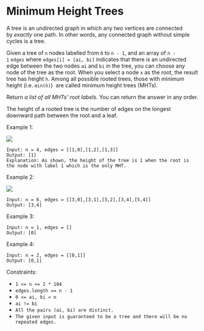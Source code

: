# Minimum Height Trees

A tree is an undirected graph in which any two vertices are connected by *exactly* one path. In other words, any connected graph without simple cycles is a tree.

Given a tree of `n` nodes labelled from `0` to `n - 1`, and an array of `n - 1` `edges` where `edges[i] = [ai, bi]` indicates that there is an undirected edge between the two nodes `ai` and `bi` in the tree, you can choose any node of the tree as the root. When you select a node `x` as the root, the result tree has height `h`. Among all possible rooted trees, those with minimum height (i.e. `min(h)`)  are called minimum height trees (MHTs).

Return *a list of all MHTs' root labels*. You can return the answer in any order.

The height of a rooted tree is the number of edges on the longest downward path between the root and a leaf.

Example 1:

![](https://assets.leetcode.com/uploads/2020/09/01/e1.jpg)

```
Input: n = 4, edges = [[1,0],[1,2],[1,3]]
Output: [1]
Explanation: As shown, the height of the tree is 1 when the root is the node with label 1 which is the only MHT.
```

Example 2:

![](https://assets.leetcode.com/uploads/2020/09/01/e2.jpg)

```
Input: n = 6, edges = [[3,0],[3,1],[3,2],[3,4],[5,4]]
Output: [3,4]
```

Example 3:

```
Input: n = 1, edges = []
Output: [0]
```

Example 4:

```
Input: n = 2, edges = [[0,1]]
Output: [0,1]
```

Constraints:

-   `1 <= n <= 2 * 104`
-   `edges.length == n - 1`
-   `0 <= ai, bi < n`
-   `ai != bi`
-   `All the pairs (ai, bi) are distinct.`
-   `The given input is guaranteed to be a tree and there will be no repeated edges.`